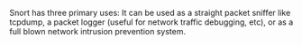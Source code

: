 Snort has three primary uses: It can be used as a straight packet sniffer like tcpdump, a packet logger (useful for network traffic debugging, etc), or as a full blown network intrusion prevention system.

